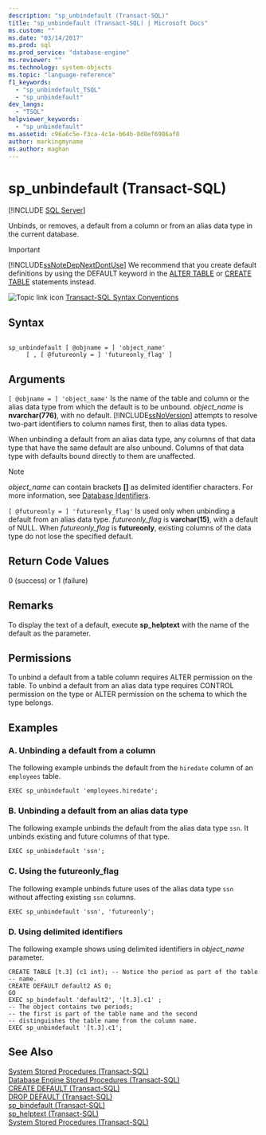 ```yaml
---
description: "sp_unbindefault (Transact-SQL)"
title: "sp_unbindefault (Transact-SQL) | Microsoft Docs"
ms.custom: ""
ms.date: "03/14/2017"
ms.prod: sql
ms.prod_service: "database-engine"
ms.reviewer: ""
ms.technology: system-objects
ms.topic: "language-reference"
f1_keywords: 
  - "sp_unbindefault_TSQL"
  - "sp_unbindefault"
dev_langs: 
  - "TSQL"
helpviewer_keywords: 
  - "sp_unbindefault"
ms.assetid: c96a6c5e-f3ca-4c1e-b64b-0d8ef6986af8
author: markingmyname
ms.author: maghan
---
```

# sp_unbindefault (Transact-SQL)
[!INCLUDE [SQL Server](../../includes/applies-to-version/sqlserver.md)]

  Unbinds, or removes, a default from a column or from an alias data type in the current database.  
  
> [!IMPORTANT]  
>  [!INCLUDE[ssNoteDepNextDontUse](../../includes/ssnotedepnextdontuse-md.md)] We recommend that you create default definitions by using the DEFAULT keyword in the [ALTER TABLE](../../t-sql/statements/alter-table-transact-sql.md) or [CREATE TABLE](../../t-sql/statements/create-table-transact-sql.md) statements instead.  
  
 ![Topic link icon](../../database-engine/configure-windows/media/topic-link.gif "Topic link icon") [Transact-SQL Syntax Conventions](../../t-sql/language-elements/transact-sql-syntax-conventions-transact-sql.md)  
  
## Syntax  
  
```  
  
sp_unbindefault [ @objname = ] 'object_name'   
     [ , [ @futureonly = ] 'futureonly_flag' ]  
```  
  
## Arguments  
`[ @objname = ] 'object_name'`
 Is the name of the table and column or the alias data type from which the default is to be unbound. *object_name* is **nvarchar(776)**, with no default. [!INCLUDE[ssNoVersion](../../includes/ssnoversion-md.md)] attempts to resolve two-part identifiers to column names first, then to alias data types.  
  
 When unbinding a default from an alias data type, any columns of that data type that have the same default are also unbound. Columns of that data type with defaults bound directly to them are unaffected.  
  
> [!NOTE]  
>  *object_name* can contain brackets **[]** as delimited identifier characters. For more information, see [Database Identifiers](../../relational-databases/databases/database-identifiers.md).  
  
`[ @futureonly = ] 'futureonly_flag'`
 Is used only when unbinding a default from an alias data type. *futureonly_flag* is **varchar(15)**, with a default of NULL. When *futureonly_flag* is **futureonly**, existing columns of the data type do not lose the specified default.  
  
## Return Code Values  
 0 (success) or 1 (failure)  
  
## Remarks  
 To display the text of a default, execute **sp_helptext** with the name of the default as the parameter.  
  
## Permissions  
 To unbind a default from a table column requires ALTER permission on the table. To unbind a default from an alias data type requires CONTROL permission on the type or ALTER permission on the schema to which the type belongs.  
  
## Examples  
  
### A. Unbinding a default from a column  
 The following example unbinds the default from the `hiredate` column of an `employees` table.  
  
```  
EXEC sp_unbindefault 'employees.hiredate';  
```  
  
### B. Unbinding a default from an alias data type  
 The following example unbinds the default from the alias data type `ssn`. It unbinds existing and future columns of that type.  
  
```  
EXEC sp_unbindefault 'ssn';  
```  
  
### C. Using the futureonly_flag  
 The following example unbinds future uses of the alias data type `ssn` without affecting existing `ssn` columns.  
  
```  
EXEC sp_unbindefault 'ssn', 'futureonly';  
```  
  
### D. Using delimited identifiers  
 The following example shows using delimited identifiers in *object_name* parameter.  
  
```  
CREATE TABLE [t.3] (c1 int); -- Notice the period as part of the table   
-- name.  
CREATE DEFAULT default2 AS 0;  
GO  
EXEC sp_bindefault 'default2', '[t.3].c1' ;  
-- The object contains two periods;  
-- the first is part of the table name and the second   
-- distinguishes the table name from the column name.  
EXEC sp_unbindefault '[t.3].c1';  
```  
  
## See Also  
 [System Stored Procedures &#40;Transact-SQL&#41;](../../relational-databases/system-stored-procedures/system-stored-procedures-transact-sql.md)   
 [Database Engine Stored Procedures &#40;Transact-SQL&#41;](../../relational-databases/system-stored-procedures/database-engine-stored-procedures-transact-sql.md)   
 [CREATE DEFAULT &#40;Transact-SQL&#41;](../../t-sql/statements/create-default-transact-sql.md)   
 [DROP DEFAULT &#40;Transact-SQL&#41;](../../t-sql/statements/drop-default-transact-sql.md)   
 [sp_bindefault &#40;Transact-SQL&#41;](../../relational-databases/system-stored-procedures/sp-bindefault-transact-sql.md)   
 [sp_helptext &#40;Transact-SQL&#41;](../../relational-databases/system-stored-procedures/sp-helptext-transact-sql.md)   
 [System Stored Procedures &#40;Transact-SQL&#41;](../../relational-databases/system-stored-procedures/system-stored-procedures-transact-sql.md)  
  
  
